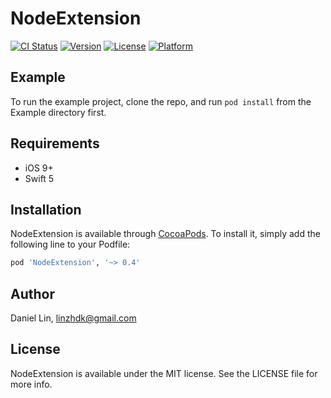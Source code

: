 # NodeExtension

[![CI Status](http://img.shields.io/travis/dklinzh/NodeExtension.svg?style=flat)](https://travis-ci.org/dklinzh/NodeExtension)
[![Version](https://img.shields.io/cocoapods/v/NodeExtension.svg?style=flat)](http://cocoapods.org/pods/NodeExtension)
[![License](https://img.shields.io/cocoapods/l/NodeExtension.svg?style=flat)](http://cocoapods.org/pods/NodeExtension)
[![Platform](https://img.shields.io/cocoapods/p/NodeExtension.svg?style=flat)](http://cocoapods.org/pods/NodeExtension)

## Example

To run the example project, clone the repo, and run `pod install` from the Example directory first.

## Requirements

* iOS 9+
* Swift 5

## Installation

NodeExtension is available through [CocoaPods](http://cocoapods.org). To install
it, simply add the following line to your Podfile:

```ruby
pod 'NodeExtension', '~> 0.4'
```

## Author

Daniel Lin, linzhdk@gmail.com

## License

NodeExtension is available under the MIT license. See the LICENSE file for more info.
